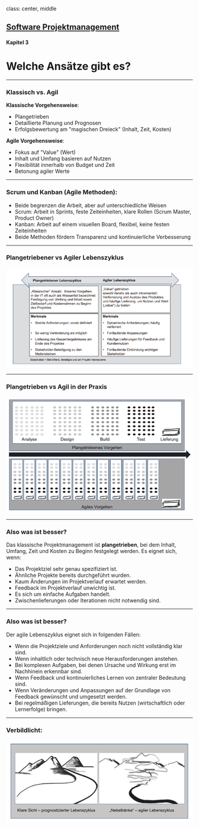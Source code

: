 class: center, middle

## [Software Projektmanagement](index.html)

#### Kapitel 3

# Welche Ansätze gibt es?
---
### Klassisch vs. Agil
**Klassische Vorgehensweise**:
- Plangetrieben
- Detaillierte Planung und Prognosen
- Erfolgsbewertung am "magischen Dreieck" (Inhalt, Zeit, Kosten)

**Agile Vorgehensweise**:
- Fokus auf "Value" (Wert)
- Inhalt und Umfang basieren auf Nutzen
- Flexibilität innerhalb von Budget und Zeit
- Betonung agiler Werte

---
### Scrum und Kanban (Agile Methoden):

- Beide begrenzen die Arbeit, aber auf unterschiedliche Weisen
- Scrum: Arbeit in Sprints, feste Zeiteinheiten, klare Rollen (Scrum Master, Product Owner)
- Kanban: Arbeit auf einem visuellen Board, flexibel, keine festen Zeiteinheiten
- Beide Methoden fördern Transparenz und kontinuierliche Verbesserung

---
### Plangetriebener vs Agiler Lebenszyklus
![media](media\kapitel03\plangetriebenvsagile.PNG)

---
### Plangetrieben vs Agil in der Praxis
![media](media\kapitel03\agilvsplanpraxis.PNG)

---
### Also was ist besser?

Das klassische Projektmanagement ist **plangetrieben**, bei dem Inhalt, Umfang, Zeit und Kosten zu Beginn festgelegt werden. Es eignet sich, wenn:

- Das Projektziel sehr genau spezifiziert ist.
- Ähnliche Projekte bereits durchgeführt wurden.
- Kaum Änderungen im Projektverlauf erwartet werden.
- Feedback im Projektverlauf unwichtig ist.
- Es sich um einfache Aufgaben handelt.
- Zwischenlieferungen oder Iterationen nicht notwendig sind.

---
### Also was ist besser?

Der agile Lebenszyklus eignet sich in folgenden Fällen:

- Wenn die Projektziele und Anforderungen noch nicht vollständig klar sind.
- Wenn inhaltlich oder technisch neue Herausforderungen anstehen.
- Bei komplexen Aufgaben, bei denen Ursache und Wirkung erst im Nachhinein erkennbar sind.
- Wenn Feedback und kontinuierliches Lernen von zentraler Bedeutung sind.
- Wenn Veränderungen und Anpassungen auf der Grundlage von Feedback gewünscht und umgesetzt werden.
- Bei regelmäßigen Lieferungen, die bereits Nutzen (wirtschaftlich oder Lernerfolge) bringen.

---
### Verbildlicht:

![scale: 100%](media\kapitel03\berg.PNG)
